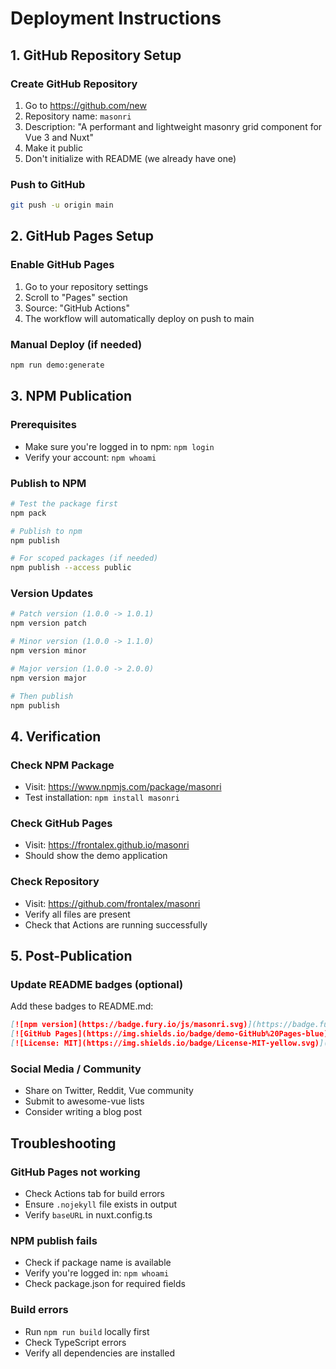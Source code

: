 # Deployment Instructions

## 1. GitHub Repository Setup

### Create GitHub Repository
1. Go to https://github.com/new
2. Repository name: `masonri`
3. Description: "A performant and lightweight masonry grid component for Vue 3 and Nuxt"
4. Make it public
5. Don't initialize with README (we already have one)

### Push to GitHub
```bash
git push -u origin main
```

## 2. GitHub Pages Setup

### Enable GitHub Pages
1. Go to your repository settings
2. Scroll to "Pages" section
3. Source: "GitHub Actions"
4. The workflow will automatically deploy on push to main

### Manual Deploy (if needed)
```bash
npm run demo:generate
```

## 3. NPM Publication

### Prerequisites
- Make sure you're logged in to npm: `npm login`
- Verify your account: `npm whoami`

### Publish to NPM
```bash
# Test the package first
npm pack

# Publish to npm
npm publish

# For scoped packages (if needed)
npm publish --access public
```

### Version Updates
```bash
# Patch version (1.0.0 -> 1.0.1)
npm version patch

# Minor version (1.0.0 -> 1.1.0)
npm version minor

# Major version (1.0.0 -> 2.0.0)
npm version major

# Then publish
npm publish
```

## 4. Verification

### Check NPM Package
- Visit: https://www.npmjs.com/package/masonri
- Test installation: `npm install masonri`

### Check GitHub Pages
- Visit: https://frontalex.github.io/masonri
- Should show the demo application

### Check Repository
- Visit: https://github.com/frontalex/masonri
- Verify all files are present
- Check that Actions are running successfully

## 5. Post-Publication

### Update README badges (optional)
Add these badges to README.md:

```markdown
[![npm version](https://badge.fury.io/js/masonri.svg)](https://badge.fury.io/js/masonri)
[![GitHub Pages](https://img.shields.io/badge/demo-GitHub%20Pages-blue)](https://frontalex.github.io/masonri)
[![License: MIT](https://img.shields.io/badge/License-MIT-yellow.svg)](https://opensource.org/licenses/MIT)
```

### Social Media / Community
- Share on Twitter, Reddit, Vue community
- Submit to awesome-vue lists
- Consider writing a blog post

## Troubleshooting

### GitHub Pages not working
- Check Actions tab for build errors
- Ensure `.nojekyll` file exists in output
- Verify `baseURL` in nuxt.config.ts

### NPM publish fails
- Check if package name is available
- Verify you're logged in: `npm whoami`
- Check package.json for required fields

### Build errors
- Run `npm run build` locally first
- Check TypeScript errors
- Verify all dependencies are installed